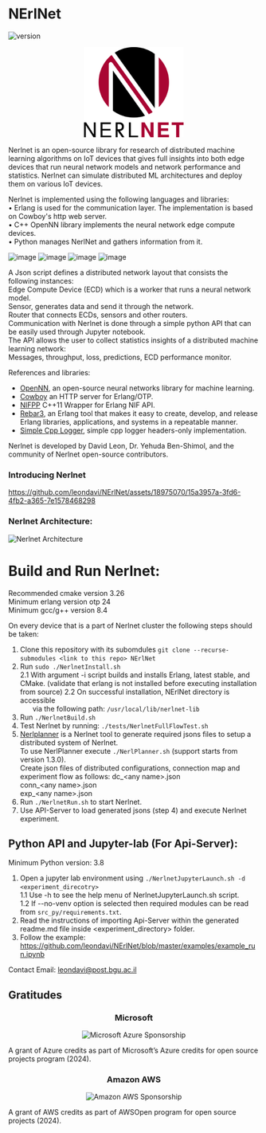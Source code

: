 # NErlNet
![version](https://img.shields.io/github/v/release/leondavi/NErlNet)


<p align="center">
  <img src="NerlnetLogo.png" width="200" title="NerlNet">
</p>

Nerlnet is an open-source library for research of distributed machine learning algorithms on IoT devices that gives full insights into both edge devices that run neural network models and network performance and statistics. Nerlnet can simulate distributed ML architectures and deploy them on various IoT devices.     

Nerlnet is implemented using the following languages and libraries:  
• Erlang is used for the communication layer. The implementation is based on Cowboy's http web server.  
• C++ OpenNN library implements the neural network edge compute devices.  
• Python manages NerlNet and gathers information from it.   

![image](https://user-images.githubusercontent.com/18975070/144730156-5bd03ad7-fc5f-45e9-8b4e-62d582af2200.png) 
![image](https://user-images.githubusercontent.com/18975070/144730182-c535b20a-a5f9-4d4f-8632-77d49732f17f.png) 
![image](https://user-images.githubusercontent.com/18975070/144730189-4bad4fba-e559-45a6-b163-d3e5d7d87e1f.png) 
![image](https://user-images.githubusercontent.com/18975070/144730205-5a665819-4be0-40aa-88e5-868ba99aab17.png)
 
A Json script defines a distributed network layout that consists the following instances:    
Edge Compute Device (ECD) which is a worker that runs a neural network model.   
Sensor, generates data and send it through the network.   
Router that connects ECDs, sensors and other routers.   
Communication with Nerlnet is done through a simple python API that can be easily used through Jupyter notebook.       
The API allows the user to collect statistics insights of a distributed machine learning network:   
Messages, throughput, loss, predictions, ECD performance monitor.

References and libraries:
- [OpenNN](https://www.opennn.net/), an open-source neural networks library for machine learning.   
- [Cowboy](https://github.com/ninenines/cowboy) an HTTP server for Erlang/OTP.  
- [NIFPP](https://github.com/goertzenator/nifpp) C++11 Wrapper for Erlang NIF API.   
- [Rebar3](https://github.com/erlang/rebar3), an Erlang tool that makes it easy to create, develop, and release Erlang libraries, applications, and systems in a repeatable manner.
- [Simple Cpp Logger](https://github.com/nadrino/simple-cpp-logger), simple cpp logger headers-only implementation.

Nerlnet is developed by David Leon, Dr. Yehuda Ben-Shimol, and the community of Nerlnet open-source contributors.   

### Introducing Nerlnet


https://github.com/leondavi/NErlNet/assets/18975070/15a3957a-3fd6-4fb2-a365-7e1578468298



### Nerlnet Architecture:
![Nerlnet Architecture](https://user-images.githubusercontent.com/18975070/141692829-f0cdca7d-96d1-43b0-920a-5821a14242f7.jpg)

# Build and Run Nerlnet:
Recommended cmake version 3.26   
Minimum erlang version otp 24   
Minimum gcc/g++ version 8.4   

On every device that is a part of Nerlnet cluster the following steps should be taken:

1. Clone this repository with its subomdules ```git clone --recurse-submodules <link to this repo> NErlNet```  
2. Run ```sudo ./NerlnetInstall.sh```  
  2.1 With argument -i script builds and installs Erlang, latest stable, and CMake.
      (validate that erlang is not installed before executing installation from source)
  2.2 On successful installation, NErlNet directory is accessible  
      via the following path: ```/usr/local/lib/nerlnet-lib```
3. Run ```./NerlnetBuild.sh```
4. Test Nerlnet by running: ```./tests/NerlnetFullFlowTest.sh```
5. [Nerlplanner](https://github.com/leondavi/NErlNet/tree/master/src_py/nerlPlanner) is a Nerlnet tool to generate required jsons files to setup a distributed system of Nerlnet.  
To use NerlPlanner execute ```./NerlPlanner.sh``` (support starts from version 1.3.0).  
Create json files of distributed configurations, connection map and experiment flow as follows:
dc_\<any name\>.json  
conn_\<any name\>.json  
exp_\<any name\>.json       
6. Run ```./NerlnetRun.sh``` to start Nerlnet.
7. Use API-Server to load generated jsons (step 4) and execute Nerlnet experiment.

## Python API and Jupyter-lab (For Api-Server): 
Minimum Python version: 3.8
1. Open a jupyter lab environment using ```./NerlnetJupyterLaunch.sh -d <experiment_direcotry>```  
1.1    Use -h to see the help menu of NerlnetJupyterLaunch.sh script.  
1.2    If --no-venv option is selected then required modules can be read from ```src_py/requirements.txt```.  
3. Read the instructions of importing Api-Server within the generated readme.md file inside <experiment_directory> folder. 
4. Follow the example: https://github.com/leondavi/NErlNet/blob/master/examples/example_run.ipynb 

Contact Email: leondavi@post.bgu.ac.il


## Gratitudes
<h3 align="center">Microsoft</h1>
<p align="center"> <img src="https://github.com/leondavi/NErlNet/assets/18975070/d3255b30-ae3b-46fd-a87f-6c1ec7ae231b" width="50" title="Microsoft Azure Sponsorship"></p>  
<p align="left"> A grant of Azure credits as part of Microsoft’s Azure credits for open source projects program (2024).</p>  
<h3 align="center">Amazon AWS</h1>
<p align="center"> <img src="https://github.com/leondavi/NErlNet/assets/18975070/2db72554-4536-492b-9f81-dc0c5b06007b" width="50" title="Amazon AWS Sponsorship"></p>  

<p align="left"> A grant of AWS credits as part of AWSOpen program for open source projects (2024).</p>
